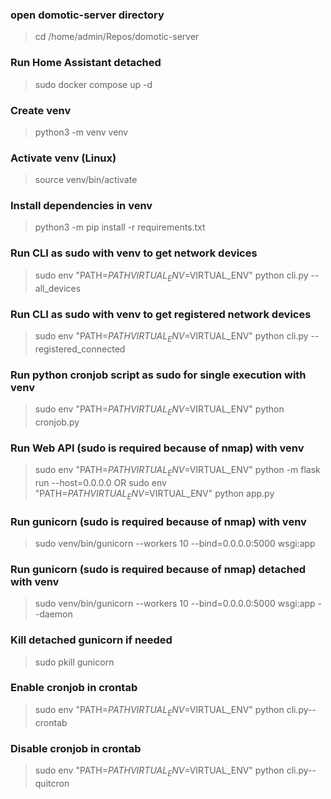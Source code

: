 ### open domotic-server directory
> cd /home/admin/Repos/domotic-server

### Run Home Assistant detached
> sudo docker compose up -d

### Create venv
> python3 -m venv venv

### Activate venv (Linux)
> source venv/bin/activate

### Install dependencies in venv 
> python3 -m pip install -r requirements.txt

### Run CLI as sudo with venv to get network devices
> sudo env "PATH=$PATH VIRTUAL_ENV=$VIRTUAL_ENV" python cli.py --all_devices

### Run CLI as sudo with venv to get registered network devices
> sudo env "PATH=$PATH VIRTUAL_ENV=$VIRTUAL_ENV" python cli.py --registered_connected

### Run python cronjob script as sudo for single execution with venv
> sudo env "PATH=$PATH VIRTUAL_ENV=$VIRTUAL_ENV" python cronjob.py

### Run Web API (sudo is required because of nmap) with venv
> sudo env "PATH=$PATH VIRTUAL_ENV=$VIRTUAL_ENV" python -m flask run --host=0.0.0.0
OR
> sudo env "PATH=$PATH VIRTUAL_ENV=$VIRTUAL_ENV" python app.py

### Run gunicorn (sudo is required because of nmap) with venv
> sudo venv/bin/gunicorn --workers 10 --bind=0.0.0.0:5000 wsgi:app

### Run gunicorn (sudo is required because of nmap) detached with venv
> sudo venv/bin/gunicorn --workers 10 --bind=0.0.0.0:5000 wsgi:app --daemon

### Kill detached gunicorn if needed
> sudo pkill gunicorn


### Enable cronjob in crontab
> sudo env "PATH=$PATH VIRTUAL_ENV=$VIRTUAL_ENV" python cli.py--crontab

### Disable cronjob in crontab
> sudo env "PATH=$PATH VIRTUAL_ENV=$VIRTUAL_ENV" python cli.py--quitcron
